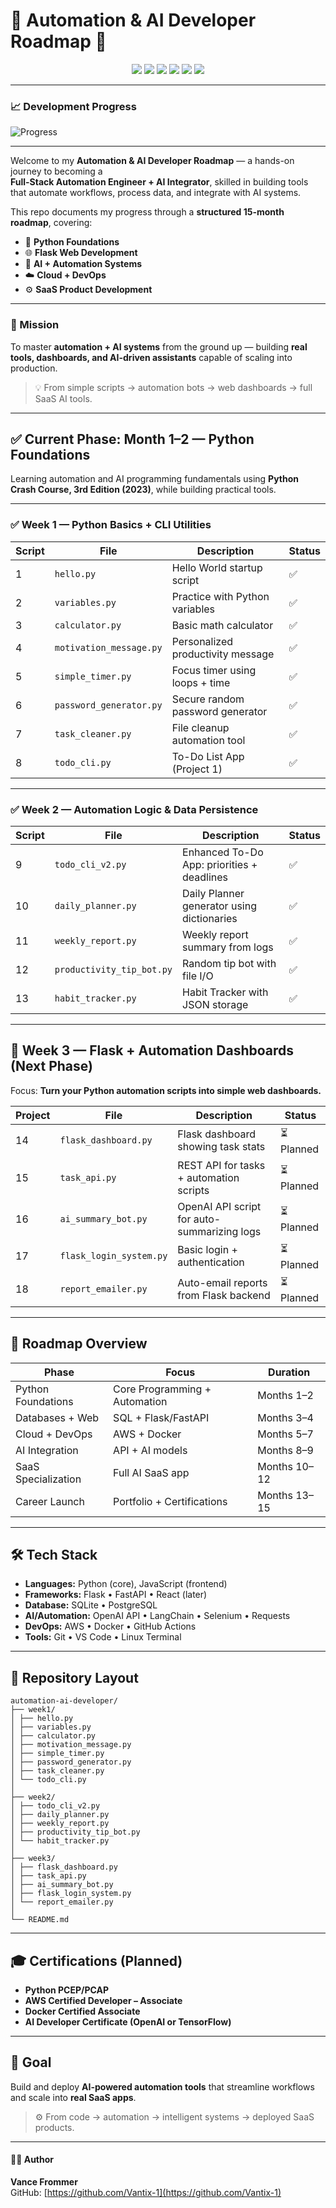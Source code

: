 # 🤖 Automation & AI Developer Roadmap 🚀  

<p align="center">
  <img src="https://img.shields.io/badge/GitHub-Vantix--1-black?logo=github&logoColor=white&style=for-the-badge" />
  <img src="https://img.shields.io/badge/Python-3.11-3776AB?logo=python&logoColor=white&style=for-the-badge" />
  <img src="https://img.shields.io/badge/Flask-Web_Framework-000000?logo=flask&logoColor=white&style=for-the-badge" />
  <img src="https://img.shields.io/badge/AI_Integration-Live-purple?logo=openai&logoColor=white&style=for-the-badge" />
  <img src="https://img.shields.io/badge/AWS-Ready-orange?logo=amazonaws&logoColor=white&style=for-the-badge" />
  <img src="https://img.shields.io/badge/Progress-Week_2_Complete-success?style=for-the-badge" />
</p>

---

### 📈 Development Progress
![Progress](https://img.shields.io/badge/Month_1_of_15-13%25_Complete-00ff99)

---

Welcome to my **Automation & AI Developer Roadmap** — a hands-on journey to becoming a  
**Full-Stack Automation Engineer + AI Integrator**, skilled in building tools that automate workflows, process data, and integrate with AI systems.

This repo documents my progress through a **structured 15-month roadmap**, covering:
- 🐍 **Python Foundations**
- 🌐 **Flask Web Development**
- 🧠 **AI + Automation Systems**
- ☁️ **Cloud + DevOps**
- ⚙️ **SaaS Product Development**

---

### 🎯 Mission
To master **automation + AI systems** from the ground up — building **real tools, dashboards, and AI-driven assistants** capable of scaling into production.

> 💡 From simple scripts → automation bots → web dashboards → full SaaS AI tools.

---

## ✅ Current Phase: Month 1–2 — Python Foundations  
Learning automation and AI programming fundamentals using **Python Crash Course, 3rd Edition (2023)**, while building practical tools.

---

### ✅ Week 1 — Python Basics + CLI Utilities
| Script | File | Description | Status |
|--------|------|-------------|--------|
| 1 | `hello.py` | Hello World startup script | ✅ |
| 2 | `variables.py` | Practice with Python variables | ✅ |
| 3 | `calculator.py` | Basic math calculator | ✅ |
| 4 | `motivation_message.py` | Personalized productivity message | ✅ |
| 5 | `simple_timer.py` | Focus timer using loops + time | ✅ |
| 6 | `password_generator.py` | Secure random password generator | ✅ |
| 7 | `task_cleaner.py` | File cleanup automation tool | ✅ |
| 8 | `todo_cli.py` | To-Do List App (Project 1) | ✅ |

---

### ✅ Week 2 — Automation Logic & Data Persistence
| Script | File | Description | Status |
|--------|------|-------------|--------|
| 9 | `todo_cli_v2.py` | Enhanced To-Do App: priorities + deadlines | ✅ |
| 10 | `daily_planner.py` | Daily Planner generator using dictionaries | ✅ |
| 11 | `weekly_report.py` | Weekly report summary from logs | ✅ |
| 12 | `productivity_tip_bot.py` | Random tip bot with file I/O | ✅ |
| 13 | `habit_tracker.py` | Habit Tracker with JSON storage | ✅ |

---

## 🚀 Week 3 — Flask + Automation Dashboards (Next Phase)
Focus: **Turn your Python automation scripts into simple web dashboards.**

| Project | File | Description | Status |
|----------|------|-------------|--------|
| 14 | `flask_dashboard.py` | Flask dashboard showing task stats | ⏳ Planned |
| 15 | `task_api.py` | REST API for tasks + automation scripts | ⏳ Planned |
| 16 | `ai_summary_bot.py` | OpenAI API script for auto-summarizing logs | ⏳ Planned |
| 17 | `flask_login_system.py` | Basic login + authentication | ⏳ Planned |
| 18 | `report_emailer.py` | Auto-email reports from Flask backend | ⏳ Planned |

---

## 🧠 Roadmap Overview
| Phase | Focus | Duration |
|-------|-------|----------|
| Python Foundations | Core Programming + Automation | Months 1–2 |
| Databases + Web | SQL + Flask/FastAPI | Months 3–4 |
| Cloud + DevOps | AWS + Docker | Months 5–7 |
| AI Integration | API + AI models | Months 8–9 |
| SaaS Specialization | Full AI SaaS app | Months 10–12 |
| Career Launch | Portfolio + Certifications | Months 13–15 |

---

## 🛠️ Tech Stack
- **Languages:** Python (core), JavaScript (frontend)
- **Frameworks:** Flask • FastAPI • React (later)
- **Database:** SQLite • PostgreSQL
- **AI/Automation:** OpenAI API • LangChain • Selenium • Requests
- **DevOps:** AWS • Docker • GitHub Actions
- **Tools:** Git • VS Code • Linux Terminal

---

## 📂 Repository Layout

```
automation-ai-developer/
├── week1/
│ ├── hello.py
│ ├── variables.py
│ ├── calculator.py
│ ├── motivation_message.py
│ ├── simple_timer.py
│ ├── password_generator.py
│ ├── task_cleaner.py
│ └── todo_cli.py
│
├── week2/
│ ├── todo_cli_v2.py
│ ├── daily_planner.py
│ ├── weekly_report.py
│ ├── productivity_tip_bot.py
│ └── habit_tracker.py
│
├── week3/
│ ├── flask_dashboard.py
│ ├── task_api.py
│ ├── ai_summary_bot.py
│ ├── flask_login_system.py
│ └── report_emailer.py
│
└── README.md

```

---

## 🎓 Certifications (Planned)
- **Python PCEP/PCAP**
- **AWS Certified Developer – Associate**
- **Docker Certified Associate**
- **AI Developer Certificate (OpenAI or TensorFlow)**

---

## 🌟 Goal
Build and deploy **AI-powered automation tools** that streamline workflows and scale into **real SaaS apps**.

> ⚙️ From code → automation → intelligent systems → deployed SaaS products.

---

#### 👨‍💻 Author
**Vance Frommer**  
GitHub: [https://github.com/Vantix-1](https://github.com/Vantix-1)
